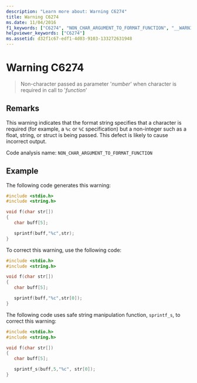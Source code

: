 ```yaml
---
description: "Learn more about: Warning C6274"
title: Warning C6274
ms.date: 11/04/2016
f1_keywords: ["C6274", "NON_CHAR_ARGUMENT_TO_FORMAT_FUNCTION", "__WARNING_NON_CHAR_ARGUMENT_TO_FORMAT_FUNCTION"]
helpviewer_keywords: ["C6274"]
ms.assetid: d32f1c67-edf1-4d03-9103-133272631948
---
```

# Warning C6274

> Non-character passed as parameter '*number*' when character is required in call to '*function*'

## Remarks

This warning indicates that the format string specifies that a character is required (for example, a `%c` or `%C` specification) but a non-integer such as a float, string, or struct is being passed. This defect is likely to cause incorrect output.

Code analysis name: `NON_CHAR_ARGUMENT_TO_FORMAT_FUNCTION`

## Example

The following code generates this warning:

```cpp
#include <stdio.h>
#include <string.h>

void f(char str[])
{
   char buff[5];

   sprintf(buff,"%c",str);
}
```

To correct this warning, use the following code:

```cpp
#include <stdio.h>
#include <string.h>

void f(char str[])
{
   char buff[5];

   sprintf(buff,"%c",str[0]);
}
```

The following code uses safe string manipulation function, `sprintf_s`, to correct this warning:

```cpp
#include <stdio.h>
#include <string.h>

void f(char str[])
{
   char buff[5];

   sprintf_s(buff,5,"%c", str[0]);
}
```
